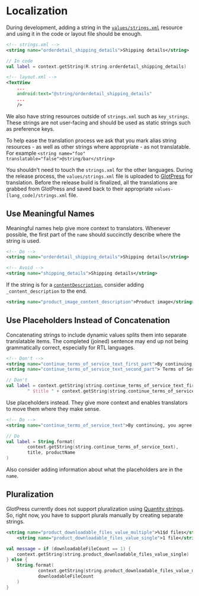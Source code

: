 # Localization

During development, adding a string in the [`values/strings.xml`](../WooCommerce/src/main/res/values/strings.xml) resource and using it in the code or layout file should be enough.

```xml
<!-- strings.xml -->
<string name="orderdetail_shipping_details">Shipping details</string>
```

```kotlin
// In code
val label = context.getString(R.string.orderdetail_shipping_details)
```

```xml
<!-- layout.xml -->
<TextView
    ...
    android:text="@string/orderdetail_shipping_details"
    ...
    />
```

We also have string resources outside of `strings.xml` such as `key_strings`. These strings are not user-facing and should be used as static strings such as preference keys.

To help ease the translation process we ask that you mark alias string resources - as well as other strings where appropriate - as not translatable. For example `<string name="foo" translatable="false">@string/bar</string>`

You shouldn't need to touch the `strings.xml` for the other languages. During the release process, the `values/strings.xml` file is uploaded to [GlotPress](https://translate.wordpress.com/projects/woocommerce/woocommerce-android/) for translation. Before the release build is finalized, all the translations are grabbed from GlotPress and saved back to their appropriate `values-[lang_code]/strings.xml` file.

## Use Meaningful Names

Meaningful names help give more context to translators. Whenever possible, the first part of the `name` should succinctly describe where the string is used.

```xml
<!-- Do -->
<string name="orderdetail_shipping_details">Shipping details</string>
```

```xml
<!-- Avoid -->
<string name="shipping_details">Shipping details</string>
```

If the string is for a [`contentDescription`](https://developer.android.com/reference/android/view/View.html#attr_android:contentDescription), consider adding `_content_description` to the end.

```xml
<string name="product_image_content_description">Product image</string>
```

## Use Placeholders Instead of Concatenation

Concatenating strings to include dynamic values splits them into separate translatable items. The completed (joined) sentence may end up not being grammatically correct, especially for RTL languages.

```xml
<!-- Don't -->
<string name="continue_terms_of_service_text_first_part">By continuing, you agree to our</string>
<string name="continue_terms_of_service_text_second_part"> Terms of Service.</string>
```

```kotlin
// Don't
val label = context.getString(string.continue_terms_of_service_text_first_part) +
        " $title " + context.getString(string.continue_terms_of_service_text_second_part) + " $productName"
```

Use placeholders instead. They give more context and enables translators to move them where they make sense.

```xml
<!-- Do -->
<string name="continue_terms_of_service_text">By continuing, you agree to our %1$sTerms of Service%2$s.</string>
```

```kotlin
// Do
val label = String.format(
        context.getString(string.continue_terms_of_service_text),
        title, productName
)
```

Also consider adding information about what the placeholders are in the `name`.

## Pluralization

GlotPress currently does not support pluralization using [Quantity strings](https://developer.android.com/guide/topics/resources/string-resource.html#Plurals). So, right now, you have to support plurals manually by creating separate strings.

```xml
<string name="product_downloadable_files_value_multiple">%1$d files</string>
    <string name="product_downloadable_files_value_single">1 file</string>
```

```kotlin
val message = if (downloadableFileCount == 1) {
    context.getString(string.product_downloadable_files_value_single)
} else {
    String.format(
            context.getString(string.product_downloadable_files_value_multiple),
            downloadableFileCount
    )
}
```
